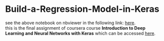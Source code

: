 # Build-a-Regression-Model-in-Keras
see the above notebook on nbviewer in the following link: <a href="https://nbviewer.jupyter.org/github/bobchengyang/Build-a-Regression-Model-in-Keras/blob/master/Regression-with-Keras-py.ipynb#item31">here</a>. 
<br>
this is the final assignment of coursera course <b>Introduction to Deep Learning and Neural Networks with Keras</b> which can be accessed <a href="https://www.coursera.org/learn/introduction-to-deep-learning-with-keras">here</a>. 
